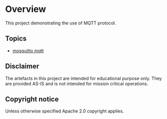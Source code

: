 # Overview

This project demonstrating the use of MQTT protocol.

## Topics

* [mosquitto mqtt](./docs/mosquito.md)

## Disclaimer

The artefacts in this project are intended for educational purpose only. They are provided AS-IS and is not intended for mission critical operations.

## Copyright notice

Unless otherwise specified Apache 2.0 copyright applies.

